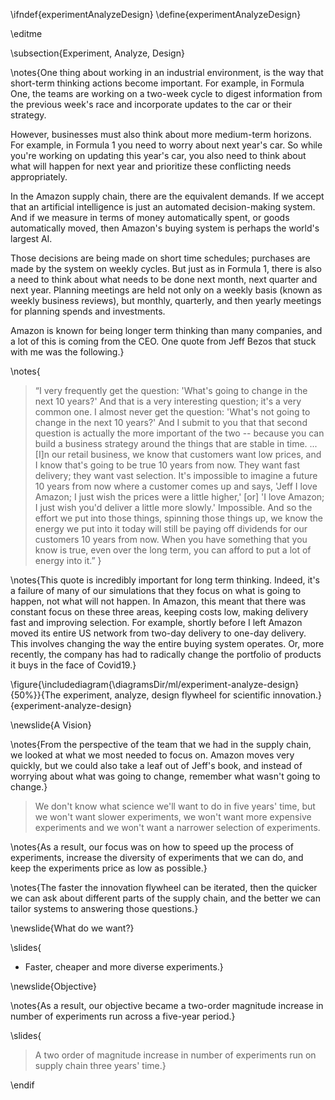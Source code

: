\ifndef{experimentAnalyzeDesign}
\define{experimentAnalyzeDesign}

\editme

\subsection{Experiment, Analyze, Design}

\notes{One thing about working in an industrial environment, is the way that short-term thinking actions become important. For example, in Formula One, the teams are working on a two-week cycle to digest information from the previous week's race and incorporate updates to the car or their strategy. 

However, businesses must also think about more medium-term horizons. For example, in Formula 1 you need to worry about next year's car. So while you're working on updating this year's car, you also need to think about what will happen for next year and prioritize these conflicting needs appropriately. 

In the Amazon supply chain, there are the equivalent demands. If we accept that an artificial intelligence is just an automated decision-making system. And if we measure in terms of money automatically spent, or goods automatically moved, then Amazon's buying system is perhaps the world's largest AI.

Those decisions are being made on short time schedules; purchases are made by the system on weekly cycles. But just as in Formula 1, there is also a need to think about what needs to be done next month, next quarter and next year. Planning meetings are held not only on a weekly basis (known as weekly business reviews), but monthly, quarterly, and then yearly meetings for planning spends and investments.

Amazon is known for being longer term thinking than many companies, and a lot of this is coming from the CEO. One quote from Jeff Bezos that stuck with me was the following.}

\notes{
> “I very frequently get the question: 'What's going to change in the next 10 years?' And that is a very interesting question; it's a very common one. I almost never get the question: 'What's not going to change in the next 10 years?' And I submit to you that that second question is actually the more important of the two -- because you can build a business strategy around the things that are stable in time. ... [I]n our retail business, we know that customers want low prices, and I know that's going to be true 10 years from now. They want fast delivery; they want vast selection. It's impossible to imagine a future 10 years from now where a customer comes up and says, 'Jeff I love Amazon; I just wish the prices were a little higher,' [or] 'I love Amazon; I just wish you'd deliver a little more slowly.' Impossible. And so the effort we put into those things, spinning those things up, we know the energy we put into it today will still be paying off dividends for our customers 10 years from now. When you have something that you know is true, even over the long term, you can afford to put a lot of energy into it.”
}

\notes{This quote is incredibly important for long term thinking. Indeed, it's a failure of many of our simulations that they focus on what is going to happen, not what will not happen. In Amazon, this meant that there was constant focus on these three areas, keeping costs low, making delivery fast and improving selection. For example, shortly before I left Amazon moved its entire US network from two-day delivery to one-day delivery. This involves changing the way the entire buying system operates. Or, more recently, the company has had to radically change the portfolio of products it buys in the face of Covid19.}

<!--These challenges are not just there for Amazon and Formula 1. In Sheffield, we worked closely with a Chesterfield based company called Fusion Group. They make joints that fuse PTFE pipes together. These pipes are used for transporting both water and gas. Their founder, Eric Bridgstock, was an engineer who introduced PTFE piping to the UK when working for DuPont. Eric set up Fusion group to manufacture the fusion fittings. Because PTFE pipes carry water or gas at high pressure, when these fittings fail significant damage can occur. When these fittings were originally installed in the early 1980s, the job was done by a specialist, but nowadays the pipe weld is compelted by the same team that digs the hole. While costs have come down, the number of PTFE weld failures went up. Eric's company focussed on new systems for auto-->

\figure{\includediagram{\diagramsDir/ml/experiment-analyze-design}{50%}}{The experiment, analyze, design flywheel for scientific innovation.}{experiment-analyze-design}

\newslide{A Vision}

\notes{From the perspective of the team that we had in the supply chain, we looked at what we most needed to focus on. Amazon moves very quickly, but we could also take a leaf out of Jeff's book, and instead of worrying about what was going to change, remember what wasn't going to change.}

> We don't know what science we'll want to do in five years' time, but we won't want slower experiments, we won't want more expensive experiments and we won't want a narrower selection of experiments.

\notes{As a result, our focus was on how to speed up the process of experiments, increase the diversity of experiments that we can do, and keep the experiments price as low as possible.}

\notes{The faster the innovation flywheel can be iterated, then the quicker we can ask about different parts of the supply chain, and the better we can tailor systems to answering those questions.}

\newslide{What do we want?}

\slides{
* Faster, cheaper and more diverse experiments.}

\newslide{Objective}

\notes{As a result, our objective became a two-order magnitude increase in number of experiments run across a five-year period.}

\slides{
> A two order of magnitude increase in number of experiments run on supply chain three years' time.}

\endif
